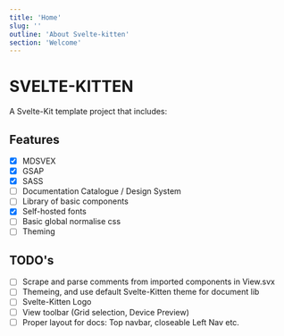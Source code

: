 ```yaml
---
title: 'Home'
slug: ''
outline: 'About Svelte-kitten'
section: 'Welcome'
---
```

# SVELTE-KITTEN

A Svelte-Kit template project that includes:

## Features
* [x] MDSVEX
* [x] GSAP
* [x] SASS
* [ ] Documentation Catalogue / Design System
* [ ] Library of basic components
* [x] Self-hosted fonts
* [ ] Basic global normalise css
* [ ] Theming

## TODO's

* [ ] Scrape and parse comments from imported components in View.svx
* [ ] Themeing, and use default Svelte-Kitten theme for document lib
* [ ] Svelte-Kitten Logo
* [ ] View toolbar (Grid selection, Device Preview)
* [ ] Proper layout for docs: Top navbar, closeable Left Nav etc.